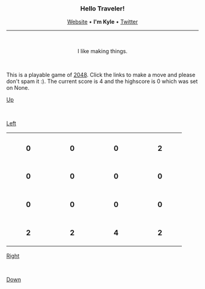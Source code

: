 <h3 align="center">Hello Traveler!</h3>
<p align="center"><a href="https://kyledenief.me">Website</a> • <b>I'm Kyle</b> • <a href="https://x.com/ky421_">Twitter</a></p>
<hr>

</br>

<p align="center">I like making things.</p>

</br>

This is a playable game of [2048](https://en.wikipedia.org/wiki/2048_(video_game)). Click the links to make a move and please don't spam it :). The current score is 4 and the highscore is 0 which was set on None.

<a href="http://127.0.0.1:5000/click/1">Up</a>

</br>

<div>

  <a href="http://127.0.0.1:5000/click/2">Left</a>

  <table align="center">
  
  <tr>
  
  <td align="center">
    <h3>0</a>
    </br>
    <img width="99" height="0">
  </td>
  
  <td align="center">
    <h3>0</a>
    </br>
    <img width="99" height="0">
  </td>
  
  <td align="center">
    <h3>0</a>
    </br>
    <img width="99" height="0">
  </td>
  
  <td align="center">
    <h3>2</a>
    </br>
    <img width="99" height="0">
  </td>
  
  </tr>
  
  <tr>
  
  <td align="center">
    <h3>0</a>
    </br>
    <img width="99" height="0">
  </td>
  
  <td align="center">
    <h3>0</a>
    </br>
    <img width="99" height="0">
  </td>
  
  <td align="center">
    <h3>0</a>
    </br>
    <img width="99" height="0">
  </td>
  
  <td align="center">
    <h3>0</a>
    </br>
    <img width="99" height="0">
  </td>
  
  </tr>
  
  <tr>
  
  <td align="center">
    <h3>0</a>
    </br>
    <img width="99" height="0">
  </td>
  
  <td align="center">
    <h3>0</a>
    </br>
    <img width="99" height="0">
  </td>
  
  <td align="center">
    <h3>0</a>
    </br>
    <img width="99" height="0">
  </td>
  
  <td align="center">
    <h3>0</a>
    </br>
    <img width="99" height="0">
  </td>
  
  </tr>
  
  <tr>
  
  <td align="center">
    <h3>2</a>
    </br>
    <img width="99" height="0">
  </td>
  
  <td align="center">
    <h3>2</a>
    </br>
    <img width="99" height="0">
  </td>
  
  <td align="center">
    <h3>4</a>
    </br>
    <img width="99" height="0">
  </td>
  
  <td align="center">
    <h3>2</a>
    </br>
    <img width="99" height="0">
  </td>
  
  </tr>
  
  </table>

  <a href="http://127.0.0.1:5000/click/3">Right</a>

</div>

</br>

<a href="http://127.0.0.1:5000/click/2">Down</a>